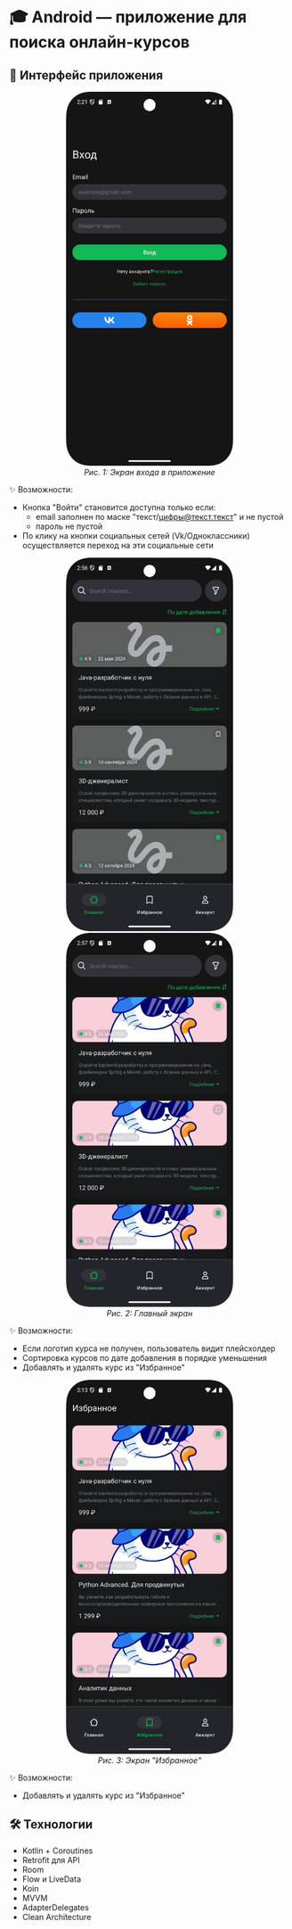 # 🎓 Android — приложение для поиска онлайн-курсов
## 📱 Интерфейс приложения
<div align="center">
  <img src="app/screen/screen.png" width="300">
  <br>
  <em>Рис. 1: Экран входа в приложение</em>
</div>

✨ Возможности:
- Кнопка "Войти" становится доступна только если:
    - email заполнен по маске "текст/цифры@текст.текст" и не пустой
    - пароль не пустой
- По клику на кнопки социальных сетей (Vk/Одноклассники) осуществляется переход на эти социальные сети 

<div align="center">
  <img src="app/screen/screen2ph.png" width="300"/>
  <img src="app/screen/screen2.png" width="300">
  <br>
  <em>Рис. 2: Главный экран</em>
</div>

✨ Возможности:
- Если логотип курса не получен, пользователь видит плейсхолдер
- Сортировка курсов по дате добавления в порядке уменьшения
- Добавлять и удалять курс из "Избранное"

<div align="center">
  <img src="app/screen/screen3.png" width="300">
  <br>
  <em>Рис. 3: Экран "Избранное"</em>
</div>

✨ Возможности:
- Добавлять и удалять курс из "Избранное"

## 🛠 Технологии
- Kotlin + Coroutines
- Retrofit для API
- Room 
- Flow и LiveData
- Koin
- MVVM
- AdapterDelegates
- Clean Architecture
